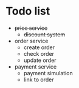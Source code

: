 # Todo list
- ~~price service~~
  - ~~discount system~~
- order service
  - create order
  - check order
  - update order
- payment service
  - payment simulation
  - link to order